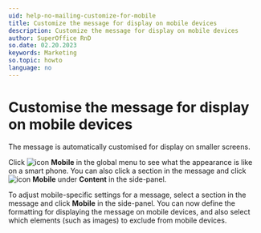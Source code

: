 ```yaml
---
uid: help-no-mailing-customize-for-mobile
title: Customize the message for display on mobile devices
description: Customize the message for display on mobile devices
author: SuperOffice RnD
so.date: 02.20.2023
keywords: Marketing
so.topic: howto
language: no
---
```


# Customise the message for display on mobile devices

The message is automatically customised for display on smaller screens.

Click ![icon][img1] **Mobile** in the global menu to see what the appearance is like on a smart phone. You can also click a section in the message and click ![icon][img1] **Mobile** under **Content** in the side-panel.

To adjust mobile-specific settings for a message, select a section in the message and click **Mobile** in the side-panel. You can now define the formatting for displaying the message on mobile devices, and also select which elements (such as images) to exclude from mobile devices.

<!-- Referenced links -->

<!-- Referenced images -->
[img1]: ../../../media/icons/marketing-and-forms/mobile.png

